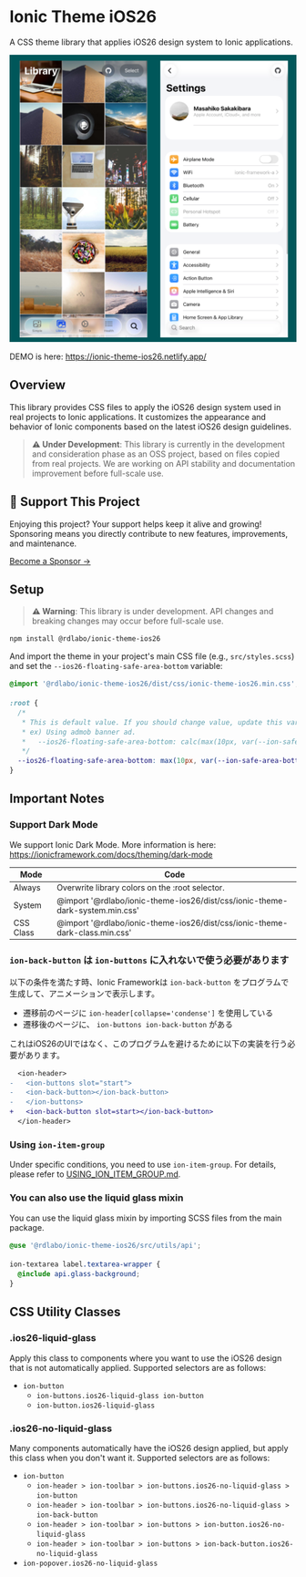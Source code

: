 # Ionic Theme iOS26

A CSS theme library that applies iOS26 design system to Ionic applications.

![](screenshots/ios26.png)

DEMO is here: https://ionic-theme-ios26.netlify.app/

## Overview

This library provides CSS files to apply the iOS26 design system used in real projects to Ionic applications. It customizes the appearance and behavior of Ionic components based on the latest iOS26 design guidelines.

> **⚠️ Under Development**: This library is currently in the development and consideration phase as an OSS project, based on files copied from real projects. We are working on API stability and documentation improvement before full-scale use.

## 💖 Support This Project

Enjoying this project? Your support helps keep it alive and growing!  
Sponsoring means you directly contribute to new features, improvements, and maintenance.

[Become a Sponsor →](https://github.com/sponsors/rdlabo)

## Setup

> **⚠️ Warning**: This library is under development. API changes and breaking changes may occur before full-scale use.

```bash
npm install @rdlabo/ionic-theme-ios26
```

And import the theme in your project's main CSS file (e.g., `src/styles.scss`) and set the `--ios26-floating-safe-area-bottom` variable:

```scss
@import '@rdlabo/ionic-theme-ios26/dist/css/ionic-theme-ios26.min.css';

:root {
  /*
   * This is default value. If you should change value, update this variable.
   * ex) Using admob banner ad.
   *   --ios26-floating-safe-area-bottom: calc(max(10px, var(--ion-safe-area-bottom, 0px)) + var(--admob-safe-area, 0px));
   */
  --ios26-floating-safe-area-bottom: max(10px, var(--ion-safe-area-bottom, 0px));
}
```

## Important Notes

### Support Dark Mode

We support Ionic Dark Mode. More information is here: https://ionicframework.com/docs/theming/dark-mode

| Mode      | Code                                                                         |
|-----------|------------------------------------------------------------------------------|
| Always    | Overwrite library colors on the :root selector.                              |
| System    | @import '@rdlabo/ionic-theme-ios26/dist/css/ionic-theme-dark-system.min.css' |
| CSS Class | @import '@rdlabo/ionic-theme-ios26/dist/css/ionic-theme-dark-class.min.css'  |

### `ion-back-button` は `ion-buttons` に入れないで使う必要があります

以下の条件を満たす時、Ionic Frameworkは `ion-back-button` をプログラムで生成して、アニメーションで表示します。

- 遷移前のページに `ion-header[collapse='condense']` を使用している
- 遷移後のページに、 `ion-buttons ion-back-button` がある

これはiOS26のUIではなく、このプログラムを避けるために以下の実装を行う必要があります。

```diff
  <ion-header>
-   <ion-buttons slot="start">
-   <ion-back-button></ion-back-button>
-   </ion-buttons>
+   <ion-back-button slot=start></ion-back-button>
  </ion-header>
```

### Using `ion-item-group`

Under specific conditions, you need to use `ion-item-group`. For details, please refer to [USING_ION_ITEM_GROUP.md](./USING_ION_ITEM_GROUP.md).

### You can also use the liquid glass mixin

You can use the liquid glass mixin by importing SCSS files from the main package.

```scss
@use '@rdlabo/ionic-theme-ios26/src/utils/api';

ion-textarea label.textarea-wrapper {
  @include api.glass-background;
}
```

## CSS Utility Classes

### .ios26-liquid-glass

Apply this class to components where you want to use the iOS26 design that is not automatically applied. Supported selectors are as follows:

- `ion-button`
  - `ion-buttons.ios26-liquid-glass ion-button`
  - `ion-button.ios26-liquid-glass`

### .ios26-no-liquid-glass

Many components automatically have the iOS26 design applied, but apply this class when you don't want it. Supported selectors are as follows:

- `ion-button`
  - `ion-header > ion-toolbar > ion-buttons.ios26-no-liquid-glass > ion-button`
  - `ion-header > ion-toolbar > ion-buttons.ios26-no-liquid-glass > ion-back-button`
  - `ion-header > ion-toolbar > ion-buttons > ion-button.ios26-no-liquid-glass`
  - `ion-header > ion-toolbar > ion-buttons > ion-back-button.ios26-no-liquid-glass`
- `ion-popover.ios26-no-liquid-glass`
